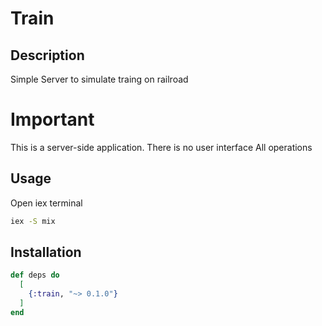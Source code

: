 # Train

## Description

Simple Server to simulate traing on railroad

# Important

This is a server-side application.
There is no user interface
All operations
## Usage

Open iex terminal

```bash
iex -S mix
```

## Installation


```elixir
def deps do
  [
    {:train, "~> 0.1.0"}
  ]
end
```